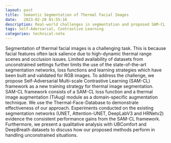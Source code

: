 ```yaml
---
layout: post
title:  Semantic Segmentation of Thermal Facial Images
date:   2023-02-28 01:55:16
description: Real-world challenges in segmentation and proposed SAM-CL approach
tags: Self-Adersarial, Contrastive Learning
categories: technical-note
---
```


Segmentation of thermal facial images is a challenging task. This is because facial features often lack salience due to high-dynamic thermal range scenes and occlusion issues. Limited availability of datasets from unconstrained settings further limits the use of the state-of-the-art segmentation networks, loss functions and learning strategies which have been built and validated for RGB images. To address the challenge, we propose Self-Adversarial Multi-scale Contrastive Learning (SAM-CL) framework as a new training strategy for thermal image segmentation. SAM-CL framework consists of a SAM-CL loss function and a thermal image augmentation (TiAug) module as a domain-specific augmentation technique. We use the Thermal-Face-Database to demonstrate effectiveness of our approach. Experiments conducted on the existing segmentation networks (UNET, Attention-UNET, DeepLabV3 and HRNetv2) evidence the consistent performance gains from the SAM-CL framework. Furthermore, we present a qualitative analysis with UBComfort and DeepBreath datasets to discuss how our proposed methods perform in handling unconstrained situations.
